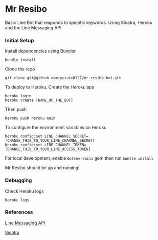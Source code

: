 # Mr Resibo
Basic Line Bot that responds to specific keywords. Using Sinatra, Heroku and the Line Messaging API.

### Initial Setup
Install dependencies using Bundler
```
bundle install
```
Clone the repo
```
git clone git@github.com:yusuke0127/mr-resibo-bot.git
```
To deploy to Heroku,
Create the Heroku app
```
heroku login
heroku create [NAME_OF_THE_BOT]
```
Then push
```
heroku push heroku main
```
To configure the environment variables on Heroku
```
heroku config:set LINE_CHANNEL_SECRET=[CHANGE_THIS_TO_YOUR_LINE_CHANNEL_SECRET]
heroku config:set LINE_CHANNEL_TOKEN=[CHANGE_THIS_TO_YOUR_LINE_ACCESS_TOKEN]
``` 
For local development, enable `dotenv-rails` gem then run `bundle install` 

Mr Resibo should be up and running!

### Debugging
Check Heroku logs
```
heroku logs
```

### References
[Line Messaging API](https://developers.line.biz/en/docs/messaging-api/)

[Sinatra](https://github.com/sinatra/sinatra)